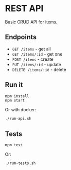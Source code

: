 # REST API

Basic CRUD API for items.

## Endpoints

- `GET /items` - get all
- `GET /items/:id` - get one  
- `POST /items` - create
- `PUT /items/:id` - update
- `DELETE /items/:id` - delete

## Run it

```bash
npm install
npm start
```

Or with docker:
```bash
./run-api.sh
```

## Tests

```bash
npm test
```

Or:
```bash
./run-tests.sh
```